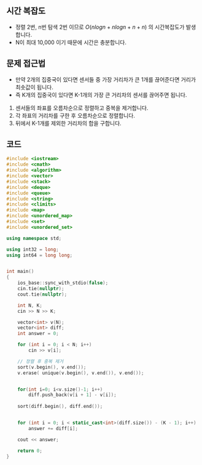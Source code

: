 ## 시간 복잡도
 - 정렬 2번, n번 탐색 2번 이므로 $O(nlogn + nlogn + n + n)$ 의 시간복잡도가 발생합니다.
 - N이 최대 10,000 이기 때문에 시간은 충분합니다.

## 문제 접근법
 - 만약 2개의 집중국이 있다면 센서들 중 가장 거리차가 큰 1개를 끊어준다면 거리가 최솟값이 됩니다.
 - 즉 K개의 집중국이 있다면 K-1개의 가장 큰 거리차의 센서를 끊어주면 됩니다.

 1. 센서들의 좌표를 오름차순으로 정렬하고 중복을 제거합니다.
 2. 각 좌표의 거리차를 구한 후 오름차순으로 정렬합니다.
 3. 뒤에서 K-1개를 제외한 거리차의 합을 구합니다.

## 코드

```cpp
#include <iostream>
#include <cmath>
#include <algorithm>
#include <vector>
#include <stack>
#include <deque>
#include <queue>
#include <string>
#include <climits>
#include <map>
#include <unordered_map>
#include <set>
#include <unordered_set>

using namespace std;

using int32 = long;
using int64 = long long;


int main()
{
    ios_base::sync_with_stdio(false);
    cin.tie(nullptr);
    cout.tie(nullptr);

    int N, K;
    cin >> N >> K;

    vector<int> v(N);
    vector<int> diff;
    int answer = 0;

    for (int i = 0; i < N; i++)
        cin >> v[i];

    // 정렬 후 중복 제거
    sort(v.begin(), v.end());
    v.erase( unique(v.begin(), v.end()), v.end());


    for(int i=0; i<v.size()-1; i++)
        diff.push_back(v[i + 1] - v[i]);
    
    sort(diff.begin(), diff.end());


    for (int i = 0; i < static_cast<int>(diff.size()) - (K - 1); i++)
        answer += diff[i];

    cout << answer;

    return 0;
}
```